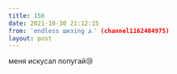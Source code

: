 ```yaml
---
title: 156
date: 2021-10-30 21:12:15
from: 'endless шизing ⍼' (channel1162404975)
layout: post
---
```


меня искусал попугай😢
